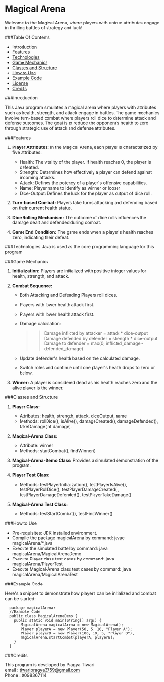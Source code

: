 # Magical Arena

Welcome to the Magical Arena, where players with unique attributes engage in thrilling battles of strategy and luck!

###Table Of Contents

+ [Introduction](###heading-title)
+ [Features](###heading-title)
+ [Technologies](###heading-title)
+ [Game Mechanics](###heading-title)
+ [Classes and Structure](###heading-title)
+ [How to Use](###heading-title)
+ [Example Code](###heading-title)
+ [License](###heading-title)
+ [Credits](###heading-title)

###Introduction

This Java program simulates a magical arena where players with attributes such as health, strength, and attack engage in battles. The game mechanics involve turn-based combat where players roll dice to determine attack and defense outcomes. The goal is to reduce the opponent's health to zero through strategic use of attack and defense attributes.

###Features

1. **Player Attributes:** In the Magical Arena, each player is characterized by five attributes:

    + Health: The vitality of the player. If health reaches 0, the player is defeated.
    + Strength: Determines how effectively a player can defend against incoming attacks.
    + Attack: Defines the potency of a player's offensive capabilities.
    + Name: Player name to identify as winner or looser
    + Dice-Output: Defines the luck for the player as output of dice roll.
    

2. **Turn-based Combat:** Players take turns attacking and defending based on their current health status.
   

3. **Dice Rolling Mechanism:** The outcome of dice rolls influences the damage dealt and defended during combat.
   

4. **Game End Condition:** The game ends when a player's health reaches zero, indicating their defeat.

###Technologies
Java is used as the core programming language for this program.

###Game Mechanics
1. **Initialization:** Players are initialized with positive integer values for health, strength, and attack.
2. **Combat Sequence:** 
   + Both Attacking and Defending Players roll dices.
   + Players with lower health attack first.
   + Players with lower health attack first. 
   + Damage calculation:
     
     >>Damage inflicted by attacker = attack * dice-output</br>
     Damage defended by defender = strength * dice-output</br>
     Damage to defender = max(0, inflicted_damage - defended_damage)      
   + Update defender's health based on the calculated damage.
   + Switch roles and continue until one player's health drops to zero or below.
    
3. **Winner:** A player is considered dead as his health reaches zero and the alive player is the winner.

###Classes and Structure

1. **Player Class:**
    + Attributes: health, strength, attack, diceOutput, name
    + Methods: rollDice(), isAlive(), damageCreated(), damageDefended(), takeDamage(int damage).
    
2. **Magical-Arena Class:**
    + Attribute: winner
    + Methods: startCombat(), findWinner()
    
3. **Magical-Arena-Demo Class:** Provides a simulated demonstration of the program.

4. **Player Test Class:**
    + Methods: testPlayerInitialization(), testPlayerIsAlive(), testPlayerRollDice(), testPlayerDamageCreated(), testPlayerDamageDefended(), testPlayerTakeDamage()
    
5. **Magical-Arena Test Class:**
    + Methods: testStartCombat(), testFindWinner()
    
###How to Use

- Pre-requisites: JDK installed environment.
- Compile the package magicalArena by command: javac magicalArena/*.java
- Execute the simulated battel by command: java magicalArena/MagicalArenaDemo
- Execute Player class test cases by command: java magicalArena/PlayerTest
- Execute Magical-Arena class test cases by command: java magicalArena/MagicalArenaTest

###Example Code

Here's a snippet to demonstrate how players can be initialized and combat can be started:

      package magicalArena;
      //Example Code 
      public class MagicalArenaDemo {
        public static void main(String[] args) {
           MagicalArena magicalArena = new MagicalArena();
           Player playerA = new Player(50, 5, 10, "Player A");
           Player playerB = new Player(100, 10, 5, "Player B");
           magicalArena.startCombat(playerA, playerB);
        }
      }

###Credits

This program is developed by Pragya Tiwari 
</br>email : tiwaripragya3759@gmail.com
</br>Phone : 9098367114


